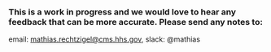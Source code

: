 ### This is a work in progress and we would love to hear any feedback that can be more accurate. Please send any notes to:  
  
email: [mathias.rechtzigel@cms.hhs.gov](mathias.rechtzigel@cms.hhs.gov), slack: @mathias





<Placeholder for description of resources>

